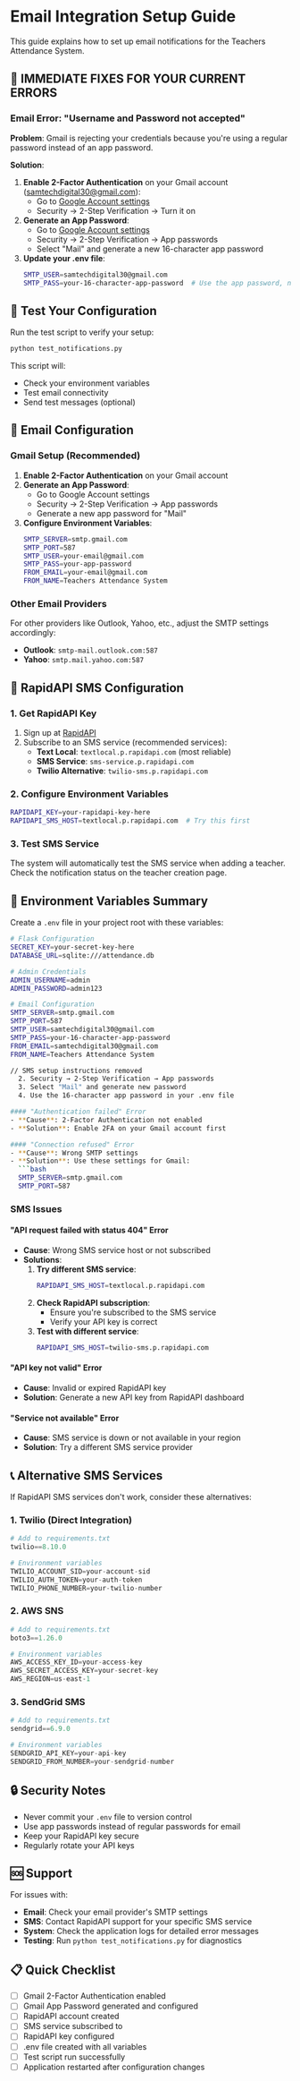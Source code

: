 # Email Integration Setup Guide

This guide explains how to set up email notifications for the Teachers Attendance System.

## 🚨 **IMMEDIATE FIXES FOR YOUR CURRENT ERRORS**

### **Email Error: "Username and Password not accepted"**

**Problem**: Gmail is rejecting your credentials because you're using a regular password instead of an app password.

**Solution**:
1. **Enable 2-Factor Authentication** on your Gmail account (samtechdigital30@gmail.com):
   - Go to [Google Account settings](https://myaccount.google.com/)
   - Security → 2-Step Verification → Turn it on
2. **Generate an App Password**:
   - Go to [Google Account settings](https://myaccount.google.com/)
   - Security → 2-Step Verification → App passwords
   - Select "Mail" and generate a new 16-character app password
3. **Update your .env file**:
   ```bash
   SMTP_USER=samtechdigital30@gmail.com
   SMTP_PASS=your-16-character-app-password  # Use the app password, not your regular password
   ```

## 🧪 **Test Your Configuration**

Run the test script to verify your setup:

```bash
python test_notifications.py
```

This script will:
- Check your environment variables
- Test email connectivity
- Send test messages (optional)

## 📧 Email Configuration

### Gmail Setup (Recommended)

1. **Enable 2-Factor Authentication** on your Gmail account
2. **Generate an App Password**:
   - Go to Google Account settings
   - Security → 2-Step Verification → App passwords
   - Generate a new app password for "Mail"
3. **Configure Environment Variables**:
   ```bash
   SMTP_SERVER=smtp.gmail.com
   SMTP_PORT=587
   SMTP_USER=your-email@gmail.com
   SMTP_PASS=your-app-password
   FROM_EMAIL=your-email@gmail.com
   FROM_NAME=Teachers Attendance System
   ```

### Other Email Providers

For other providers like Outlook, Yahoo, etc., adjust the SMTP settings accordingly:
- **Outlook**: `smtp-mail.outlook.com:587`
- **Yahoo**: `smtp.mail.yahoo.com:587`

## 📱 RapidAPI SMS Configuration

### 1. Get RapidAPI Key

1. Sign up at [RapidAPI](https://rapidapi.com)
2. Subscribe to an SMS service (recommended services):
   - **Text Local**: `textlocal.p.rapidapi.com` (most reliable)
   - **SMS Service**: `sms-service.p.rapidapi.com`
   - **Twilio Alternative**: `twilio-sms.p.rapidapi.com`

### 2. Configure Environment Variables

```bash
RAPIDAPI_KEY=your-rapidapi-key-here
RAPIDAPI_SMS_HOST=textlocal.p.rapidapi.com  # Try this first
```

### 3. Test SMS Service

The system will automatically test the SMS service when adding a teacher. Check the notification status on the teacher creation page.

## 🔧 Environment Variables Summary

Create a `.env` file in your project root with these variables:

```bash
# Flask Configuration
SECRET_KEY=your-secret-key-here
DATABASE_URL=sqlite:///attendance.db

# Admin Credentials
ADMIN_USERNAME=admin
ADMIN_PASSWORD=admin123

# Email Configuration
SMTP_SERVER=smtp.gmail.com
SMTP_PORT=587
SMTP_USER=samtechdigital30@gmail.com
SMTP_PASS=your-16-character-app-password
FROM_EMAIL=samtechdigital30@gmail.com
FROM_NAME=Teachers Attendance System

// SMS setup instructions removed
  2. Security → 2-Step Verification → App passwords
  3. Select "Mail" and generate new password
  4. Use the 16-character app password in your .env file

#### "Authentication failed" Error
- **Cause**: 2-Factor Authentication not enabled
- **Solution**: Enable 2FA on your Gmail account first

#### "Connection refused" Error
- **Cause**: Wrong SMTP settings
- **Solution**: Use these settings for Gmail:
  ```bash
  SMTP_SERVER=smtp.gmail.com
  SMTP_PORT=587
  ```

### SMS Issues

#### "API request failed with status 404" Error
- **Cause**: Wrong SMS service host or not subscribed
- **Solutions**:
  1. **Try different SMS service**:
     ```bash
     RAPIDAPI_SMS_HOST=textlocal.p.rapidapi.com
     ```
  2. **Check RapidAPI subscription**:
     - Ensure you're subscribed to the SMS service
     - Verify your API key is correct
  3. **Test with different service**:
     ```bash
     RAPIDAPI_SMS_HOST=twilio-sms.p.rapidapi.com
     ```

#### "API key not valid" Error
- **Cause**: Invalid or expired RapidAPI key
- **Solution**: Generate a new API key from RapidAPI dashboard

#### "Service not available" Error
- **Cause**: SMS service is down or not available in your region
- **Solution**: Try a different SMS service provider

## 📞 Alternative SMS Services

If RapidAPI SMS services don't work, consider these alternatives:

### 1. Twilio (Direct Integration)
```python
# Add to requirements.txt
twilio==8.10.0

# Environment variables
TWILIO_ACCOUNT_SID=your-account-sid
TWILIO_AUTH_TOKEN=your-auth-token
TWILIO_PHONE_NUMBER=your-twilio-number
```

### 2. AWS SNS
```python
# Add to requirements.txt
boto3==1.26.0

# Environment variables
AWS_ACCESS_KEY_ID=your-access-key
AWS_SECRET_ACCESS_KEY=your-secret-key
AWS_REGION=us-east-1
```

### 3. SendGrid SMS
```python
# Add to requirements.txt
sendgrid==6.9.0

# Environment variables
SENDGRID_API_KEY=your-api-key
SENDGRID_FROM_NUMBER=your-sendgrid-number
```

## 🔒 Security Notes

- Never commit your `.env` file to version control
- Use app passwords instead of regular passwords for email
- Keep your RapidAPI key secure
- Regularly rotate your API keys

## 🆘 Support

For issues with:
- **Email**: Check your email provider's SMTP settings
- **SMS**: Contact RapidAPI support for your specific SMS service
- **System**: Check the application logs for detailed error messages
- **Testing**: Run `python test_notifications.py` for diagnostics

## 📋 Quick Checklist

- [ ] Gmail 2-Factor Authentication enabled
- [ ] Gmail App Password generated and configured
- [ ] RapidAPI account created
- [ ] SMS service subscribed to
- [ ] RapidAPI key configured
- [ ] .env file created with all variables
- [ ] Test script run successfully
- [ ] Application restarted after configuration changes 